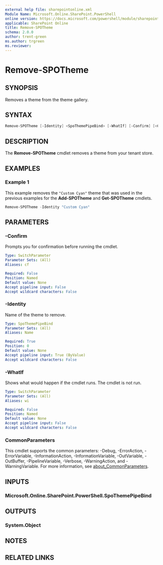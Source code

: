 ```yaml
---
external help file: sharepointonline.xml
Module Name: Microsoft.Online.SharePoint.PowerShell
online version: https://docs.microsoft.com/powershell/module/sharepoint-online/remove-spotheme
applicable: SharePoint Online
title: Remove-SPOTheme
schema: 2.0.0
author: trent-green
ms.author: trgreen
ms.reviewer:
---
```


# Remove-SPOTheme

## SYNOPSIS

Removes a theme from the theme gallery.

## SYNTAX

```powershell
Remove-SPOTheme [-Identity] <SpoThemePipeBind> [-WhatIf] [-Confirm] [<CommonParameters>]
```

## DESCRIPTION

The **Remove-SPOTheme** cmdlet removes a theme from your tenant store.

## EXAMPLES

### Example 1

This example removes the `"Custom Cyan"` theme that was used in the previous examples for the **Add-SPOTheme** and **Get-SPOTheme** cmdlets.

```powershell
Remove-SPOTheme -Identity "Custom Cyan"
```

## PARAMETERS

### -Confirm

Prompts you for confirmation before running the cmdlet.

```yaml
Type: SwitchParameter
Parameter Sets: (All)
Aliases: cf

Required: False
Position: Named
Default value: None
Accept pipeline input: False
Accept wildcard characters: False
```

### -Identity

Name of the theme to remove.

```yaml
Type: SpoThemePipeBind
Parameter Sets: (All)
Aliases: Name

Required: True
Position: 0
Default value: None
Accept pipeline input: True (ByValue)
Accept wildcard characters: False
```

### -WhatIf

Shows what would happen if the cmdlet runs.
The cmdlet is not run.

```yaml
Type: SwitchParameter
Parameter Sets: (All)
Aliases: wi

Required: False
Position: Named
Default value: None
Accept pipeline input: False
Accept wildcard characters: False
```

### CommonParameters

This cmdlet supports the common parameters: -Debug, -ErrorAction, -ErrorVariable, -InformationAction, -InformationVariable, -OutVariable, -OutBuffer, -PipelineVariable, -Verbose, -WarningAction, and -WarningVariable. For more information, see [about_CommonParameters](http://go.microsoft.com/fwlink/?LinkID=113216).

## INPUTS

### Microsoft.Online.SharePoint.PowerShell.SpoThemePipeBind

## OUTPUTS

### System.Object

## NOTES

## RELATED LINKS
